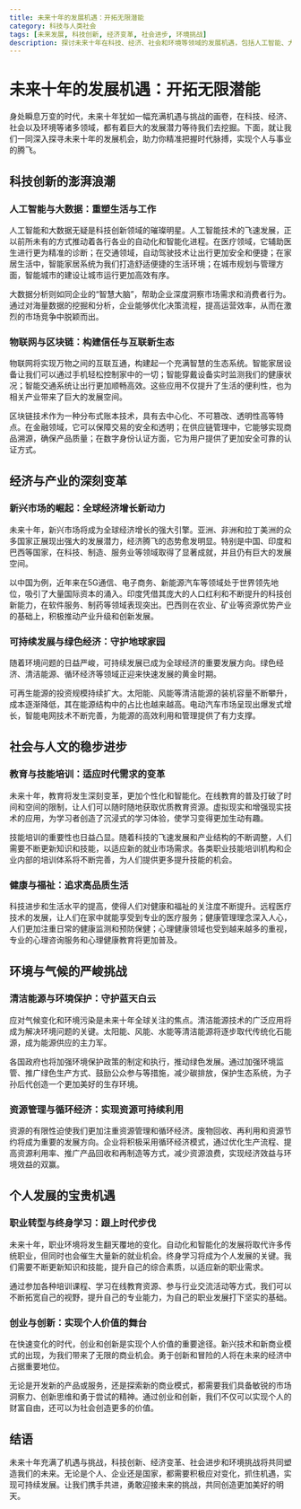 ```yaml
---
title: 未来十年的发展机遇：开拓无限潜能
category: 科技与人类社会
tags: [未来发展, 科技创新, 经济变革, 社会进步, 环境挑战]
description: 探讨未来十年在科技、经济、社会和环境等领域的发展机遇，包括人工智能、大数据、新兴市场崛起、可持续发展等方面的内容，助力个人与事业把握时代脉搏实现腾飞。
---
```


# 未来十年的发展机遇：开拓无限潜能

身处瞬息万变的时代，未来十年犹如一幅充满机遇与挑战的画卷，在科技、经济、社会以及环境等诸多领域，都有着巨大的发展潜力等待我们去挖掘。下面，就让我们一同深入探寻未来十年的发展机会，助力你精准把握时代脉搏，实现个人与事业的腾飞。

## 科技创新的澎湃浪潮

### 人工智能与大数据：重塑生活与工作
人工智能和大数据无疑是科技创新领域的璀璨明星。人工智能技术的飞速发展，正以前所未有的方式推动着各行各业的自动化和智能化进程。在医疗领域，它辅助医生进行更为精准的诊断；在交通领域，自动驾驶技术让出行更加安全和便捷；在家居生活中，智能家居系统为我们打造舒适便捷的生活环境；在城市规划与管理方面，智能城市的建设让城市运行更加高效有序。

大数据分析则如同企业的“智慧大脑”，帮助企业深度洞察市场需求和消费者行为。通过对海量数据的挖掘和分析，企业能够优化决策流程，提高运营效率，从而在激烈的市场竞争中脱颖而出。

### 物联网与区块链：构建信任与互联新生态
物联网将实现万物之间的互联互通，构建起一个充满智慧的生态系统。智能家居设备让我们可以通过手机轻松控制家中的一切；智能穿戴设备实时监测我们的健康状况；智能交通系统让出行更加顺畅高效。这些应用不仅提升了生活的便利性，也为相关产业带来了巨大的发展空间。

区块链技术作为一种分布式账本技术，具有去中心化、不可篡改、透明性高等特点。在金融领域，它可以保障交易的安全和透明；在供应链管理中，它能够实现商品溯源，确保产品质量；在数字身份认证方面，它为用户提供了更加安全可靠的认证方式。

## 经济与产业的深刻变革

### 新兴市场的崛起：全球经济增长新动力
未来十年，新兴市场将成为全球经济增长的强大引擎。亚洲、非洲和拉丁美洲的众多国家正展现出强大的发展潜力，经济腾飞的态势愈发明显。特别是中国、印度和巴西等国家，在科技、制造、服务业等领域取得了显著成就，并且仍有巨大的发展空间。

以中国为例，近年来在5G通信、电子商务、新能源汽车等领域处于世界领先地位，吸引了大量国际资本的涌入。印度凭借其庞大的人口红利和不断提升的科技创新能力，在软件服务、制药等领域表现突出。巴西则在农业、矿业等资源优势产业的基础上，积极推动产业升级和创新发展。

### 可持续发展与绿色经济：守护地球家园
随着环境问题的日益严峻，可持续发展已成为全球经济的重要发展方向。绿色经济、清洁能源、循环经济等领域正迎来快速发展的黄金时期。

可再生能源的投资规模持续扩大。太阳能、风能等清洁能源的装机容量不断攀升，成本逐渐降低，其在能源结构中的占比也越来越高。电动汽车市场呈现出爆发式增长，智能电网技术不断完善，为能源的高效利用和管理提供了有力支撑。

## 社会与人文的稳步进步

### 教育与技能培训：适应时代需求的变革
未来十年，教育将发生深刻变革，更加个性化和智能化。在线教育的普及打破了时间和空间的限制，让人们可以随时随地获取优质教育资源。虚拟现实和增强现实技术的应用，为学习者创造了沉浸式的学习体验，使学习变得更加生动有趣。

技能培训的重要性也日益凸显。随着科技的飞速发展和产业结构的不断调整，人们需要不断更新知识和技能，以适应新的就业市场需求。各类职业技能培训机构和企业内部的培训体系将不断完善，为人们提供更多提升技能的机会。

### 健康与福祉：追求高品质生活
科技进步和生活水平的提高，使得人们对健康和福祉的关注度不断提升。远程医疗技术的发展，让人们在家中就能享受到专业的医疗服务；健康管理理念深入人心，人们更加注重日常的健康监测和预防保健；心理健康领域也受到越来越多的重视，专业的心理咨询服务和心理健康教育将更加普及。

## 环境与气候的严峻挑战

### 清洁能源与环境保护：守护蓝天白云
应对气候变化和环境污染是未来十年全球关注的焦点。清洁能源技术的广泛应用将成为解决环境问题的关键。太阳能、风能、水能等清洁能源将逐步取代传统化石能源，成为能源供应的主力军。

各国政府也将加强环境保护政策的制定和执行，推动绿色发展。通过加强环境监管、推广绿色生产方式、鼓励公众参与等措施，减少碳排放，保护生态系统，为子孙后代创造一个更加美好的生存环境。

### 资源管理与循环经济：实现资源可持续利用
资源的有限性迫使我们更加注重资源管理和循环经济。废物回收、再利用和资源节约将成为重要的发展方向。企业将积极采用循环经济模式，通过优化生产流程、提高资源利用率、推广产品回收和再制造等方式，减少资源浪费，实现经济效益与环境效益的双赢。

## 个人发展的宝贵机遇

### 职业转型与终身学习：跟上时代步伐
未来十年，职业环境将发生翻天覆地的变化。自动化和智能化的发展将取代许多传统职业，但同时也会催生大量新的就业机会。终身学习将成为个人发展的关键。我们需要不断更新知识和技能，提升自己的综合素质，以适应新的职业需求。

通过参加各种培训课程、学习在线教育资源、参与行业交流活动等方式，我们可以不断拓宽自己的视野，提升自己的专业能力，为自己的职业发展打下坚实的基础。

### 创业与创新：实现个人价值的舞台
在快速变化的时代，创业和创新是实现个人价值的重要途径。新兴技术和新商业模式的出现，为我们带来了无限的商业机会。勇于创新和冒险的人将在未来的经济中占据重要地位。

无论是开发新的产品或服务，还是探索新的商业模式，都需要我们具备敏锐的市场洞察力、创新思维和勇于尝试的精神。通过创业和创新，我们不仅可以实现个人的财富自由，还可以为社会创造更多的价值。

## 结语
未来十年充满了机遇与挑战，科技创新、经济变革、社会进步和环境挑战将共同塑造我们的未来。无论是个人、企业还是国家，都需要积极应对变化，抓住机遇，实现可持续发展。让我们携手共进，勇敢迎接未来的挑战，共同创造更加美好的明天。